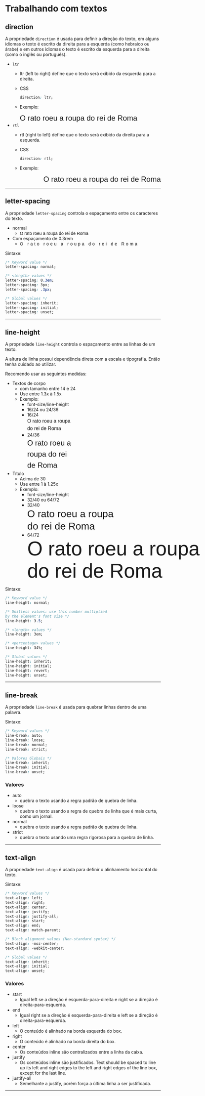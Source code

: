 # Trabalhando com textos

## direction

A propriedade `direction` é usada para definir a direção do texto, em alguns idiomas o texto é escrito da direita para a esquerda (como hebraico ou árabe) e em outros idiomas o texto é escrito da esquerda para a direita (como o inglês ou português).

* `ltr`
  * ltr (left to right) define que o texto será exibido da esquerda para a direita.
  * CSS

     ```css
    direction: ltr;
    ```

  * Exemplo:
    <div style="font-family: Helvetica, Arial, Verdana, sans-serif; font-size: 1.5rem; direction: ltr;">O rato roeu a roupa do rei de Roma</div>
* `rtl`
  * rtl (right to left) define que o texto será exibido da direita para a esquerda.
  * CSS

    ```css
    direction: rtl;
    ```

  * Exemplo:

<div style="font-family: Helvetica, Arial, Verdana, sans-serif; font-size: 1.5rem; direction: rtl;">O rato roeu a roupa do rei de Roma</div>

---

## letter-spacing

A propriedade `letter-spacing` controla o espaçamento entre os caracteres do texto.

* normal
  * <span style="font-family: Helvetica, Arial, Verdana, sans-serif;  letter-spacing: normal;">O rato roeu a roupa do rei de Roma</span>
* Com espaçamento de 0.3rem
  * <span style="font-family: Helvetica, Arial, Verdana, sans-serif; letter-spacing: 0.3rem;">O rato roeu a roupa do rei de Roma</span>

Sintaxe:

```css
/* Keyword value */
letter-spacing: normal;

/* <length> values */
letter-spacing: 0.3em;
letter-spacing: 3px;
letter-spacing: .3px;

/* Global values */
letter-spacing: inherit;
letter-spacing: initial;
letter-spacing: unset;
```

---

## line-height

A propriedade `line-height` controla o espaçamento entre as linhas de um texto.

A altura de linha possui dependência direta com a escala e tipografia. Então tenha cuidado ao utilizar.

Recomendo usar as seguintes medidas:

* Textos de corpo
  * com tamanho entre 14 e 24
  * Use entre 1.3x à 1.5x
  * Exemplo:
    * font-size/line-height
    * 16/24 ou 24/36
    * 16/24 <div style=" width: 150px; font-family: Helvetica, Arial, Verdana, sans-serif; font-size: 16px; line-height: 24px; ">O rato roeu a roupa do rei de Roma</div>
    * 24/36 <div style=" width: 150px; font-family: Helvetica, Arial, Verdana, sans-serif; font-size: 24px; line-height: 36px; ">O rato roeu a roupa do rei de Roma</div>
* Título
  * Acima de 30
  * Use entre 1 à 1.25x
  * Exemplo:
    * font-size/line-height
    * 32/40 ou 64/72
    * 32/40 <div style=" width: 300px; font-family: Helvetica, Arial, Verdana, sans-serif; font-size: 32px; line-height: 40px; ">O rato roeu a roupa do rei de Roma</div>
    * 64/72 <div style=" width: 600px; font-family: Helvetica, Arial, Verdana, sans-serif; font-size: 64px; line-height: 72px; ">O rato roeu a roupa do rei de Roma</div>

Sintaxe:

```css
/* Keyword value */
line-height: normal;

/* Unitless values: use this number multiplied
by the element's font size */
line-height: 3.5;

/* <length> values */
line-height: 3em;

/* <percentage> values */
line-height: 34%;

/* Global values */
line-height: inherit;
line-height: initial;
line-height: revert;
line-height: unset;
```

---

## line-break

A propriedade `line-break` é usada para quebrar linhas dentro de uma palavra.

Sintaxe:

```css
/* Keyword values */
line-break: auto;
line-break: loose;
line-break: normal;
line-break: strict;

/* Valores Globais */
line-break: inherit;
line-break: initial;
line-break: unset;
```

### Valores

* auto
  * quebra o texto usando a regra padrão de quebra de linha.
* loose
  * quebra o texto usando a regra de quebra de linha que é mais curta, como um jornal.
* normal
  * quebra o texto usando a regra padrão de quebra de linha.
* strict
  * quebra o texto usando uma regra rigorosa para a quebra de linha.

---

## text-align

A propriedade `text-align` é usada para definir o alinhamento horizontal do texto.

Sintaxe:

```css
/* Keyword values */
text-align: left;
text-align: right;
text-align: center;
text-align: justify;
text-align: justify-all;
text-align: start;
text-align: end;
text-align: match-parent;

/* Block alignment values (Non-standard syntax) */
text-align: -moz-center;
text-align: -webkit-center;

/* Global values */
text-align: inherit;
text-align: initial;
text-align: unset;
```

### Valores

* start
  * Igual left se a direção é esquerda-para-direita e right se a direção é direita-para-esquerda.
* end
  * Igual right se a direção é esquerda-para-direita e left se a direção é direita-para-esquerda.
* left
  * O conteúdo é alinhado na borda esquerda do box.
* right
  * O conteúdo é alinhado na borda direita do box.
* center
  * Os conteúdos inline são centralizados entre a linha da caixa.
* justify
  * Os conteúdos inline são justificados. Text should be spaced to line up its left and right edges to the left and right edges of the line box, except for the last line.
* justify-all
  * Semelhante a justify, porém força a última linha a ser justificada.

---